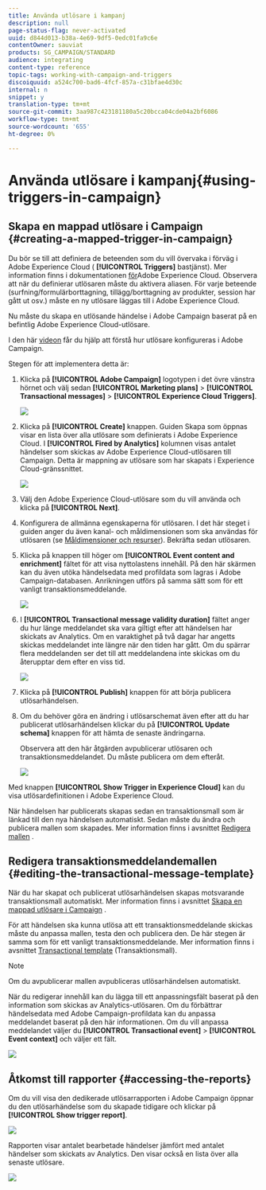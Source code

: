 ```yaml
---
title: Använda utlösare i kampanj
description: null
page-status-flag: never-activated
uuid: d844d013-b38a-4e69-9df5-0edc01fa9c6e
contentOwner: sauviat
products: SG_CAMPAIGN/STANDARD
audience: integrating
content-type: reference
topic-tags: working-with-campaign-and-triggers
discoiquuid: a524c700-bad6-4fcf-857a-c31bfae4d30c
internal: n
snippet: y
translation-type: tm+mt
source-git-commit: 3aa987c423181180a5c20bcca04cde04a2bf6086
workflow-type: tm+mt
source-wordcount: '655'
ht-degree: 0%

---
```



# Använda utlösare i kampanj{#using-triggers-in-campaign}

## Skapa en mappad utlösare i Campaign {#creating-a-mapped-trigger-in-campaign}

Du bör se till att definiera de beteenden som du vill övervaka i förväg i Adobe Experience Cloud ( **[!UICONTROL Triggers]** bastjänst). Mer information finns i dokumentationen [för](https://marketing.adobe.com/resources/help/en_US/mcloud/triggers.html)Adobe Experience Cloud. Observera att när du definierar utlösaren måste du aktivera aliasen. För varje beteende (surfning/formulärborttagning, tillägg/borttagning av produkter, session har gått ut osv.) måste en ny utlösare läggas till i Adobe Experience Cloud.

Nu måste du skapa en utlösande händelse i Adobe Campaign baserat på en befintlig Adobe Experience Cloud-utlösare.

I den här [videon](https://helpx.adobe.com/marketing-cloud/how-to/email-marketing.html#step-two) får du hjälp att förstå hur utlösare konfigureras i Adobe Campaign.

Stegen för att implementera detta är:

1. Klicka på **[!UICONTROL Adobe Campaign]** logotypen i det övre vänstra hörnet och välj sedan **[!UICONTROL Marketing plans]** > **[!UICONTROL Transactional messages]** > **[!UICONTROL Experience Cloud Triggers]**.

   ![](assets/remarketing_1.png)

1. Klicka på **[!UICONTROL Create]** knappen. Guiden Skapa som öppnas visar en lista över alla utlösare som definierats i Adobe Experience Cloud. I **[!UICONTROL Fired by Analytics]** kolumnen visas antalet händelser som skickas av Adobe Experience Cloud-utlösaren till Campaign. Detta är mappning av utlösare som har skapats i Experience Cloud-gränssnittet.

   ![](assets/remarketing_2.png)

1. Välj den Adobe Experience Cloud-utlösare som du vill använda och klicka på **[!UICONTROL Next]**.
1. Konfigurera de allmänna egenskaperna för utlösaren. I det här steget i guiden anger du även kanal- och måldimensionen som ska användas för utlösaren (se [Måldimensioner och resurser](../../automating/using/query.md#targeting-dimensions-and-resources)). Bekräfta sedan utlösaren.
1. Klicka på knappen till höger om **[!UICONTROL Event content and enrichment]** fältet för att visa nyttolastens innehåll. På den här skärmen kan du även utöka händelsedata med profildata som lagras i Adobe Campaign-databasen. Anrikningen utförs på samma sätt som för ett vanligt transaktionsmeddelande.

   ![](assets/remarketing_3.png)

1. I **[!UICONTROL Transactional message validity duration]** fältet anger du hur länge meddelandet ska vara giltigt efter att händelsen har skickats av Analytics. Om en varaktighet på två dagar har angetts skickas meddelandet inte längre när den tiden har gått. Om du spärrar flera meddelanden ser det till att meddelandena inte skickas om du återupptar dem efter en viss tid.

   ![](assets/remarketing_4.png)

1. Klicka på **[!UICONTROL Publish]** knappen för att börja publicera utlösarhändelsen.
1. Om du behöver göra en ändring i utlösarschemat även efter att du har publicerat utlösarhändelsen klickar du på **[!UICONTROL Update schema]** knappen för att hämta de senaste ändringarna.

   Observera att den här åtgärden avpublicerar utlösaren och transaktionsmeddelandet. Du måste publicera om dem efteråt.

   ![](assets/remarketing_11.png)

Med knappen **[!UICONTROL Show Trigger in Experience Cloud]** kan du visa utlösardefinitionen i Adobe Experience Cloud.

När händelsen har publicerats skapas sedan en transaktionsmall som är länkad till den nya händelsen automatiskt. Sedan måste du ändra och publicera mallen som skapades. Mer information finns i avsnittet [Redigera mallen](../../start/using/marketing-activity-templates.md) .

## Redigera transaktionsmeddelandemallen {#editing-the-transactional-message-template}

När du har skapat och publicerat utlösarhändelsen skapas motsvarande transaktionsmall automatiskt. Mer information finns i avsnittet [Skapa en mappad utlösare i Campaign](#creating-a-mapped-trigger-in-campaign) .

För att händelsen ska kunna utlösa att ett transaktionsmeddelande skickas måste du anpassa mallen, testa den och publicera den. De här stegen är samma som för ett vanligt transaktionsmeddelande. Mer information finns i avsnittet [Transactional template](../../channels/using/event-transactional-messages.md#personalizing-a-transactional-message) (Transaktionsmall).

>[!NOTE]
>
>Om du avpublicerar mallen avpubliceras utlösarhändelsen automatiskt.

När du redigerar innehåll kan du lägga till ett anpassningsfält baserat på den information som skickas av Analytics-utlösaren. Om du förbättrar händelsedata med Adobe Campaign-profildata kan du anpassa meddelandet baserat på den här informationen. Om du vill anpassa meddelandet väljer du **[!UICONTROL Transactional event]** > **[!UICONTROL Event context]** och väljer ett fält.

![](assets/remarketing_8.png)

## Åtkomst till rapporter {#accessing-the-reports}

Om du vill visa den dedikerade utlösarrapporten i Adobe Campaign öppnar du den utlösarhändelse som du skapade tidigare och klickar på **[!UICONTROL Show trigger report]**.

![](assets/remarketing_9.png)

Rapporten visar antalet bearbetade händelser jämfört med antalet händelser som skickats av Analytics. Den visar också en lista över alla senaste utlösare.

![](assets/trigger_uc_browse_14.png)

